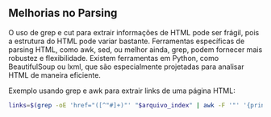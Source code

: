 ## **Melhorias no Parsing**

O uso de grep e cut para extrair informações de HTML pode ser frágil, pois a estrutura do HTML pode variar bastante. Ferramentas específicas de parsing HTML, como awk, sed, ou melhor ainda, grep, podem fornecer mais robustez e flexibilidade. Existem ferramentas em Python, como BeautifulSoup ou lxml, que são especialmente projetadas para analisar HTML de maneira eficiente.

Exemplo usando grep e awk para extrair links de uma página HTML:
```bash
links=$(grep -oE 'href="([^"#]+)"' "$arquivo_index" | awk -F '"' '{print $2}')
```
